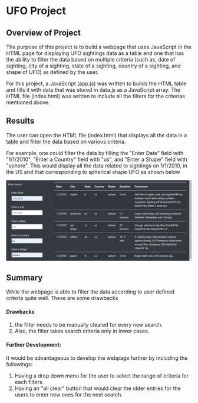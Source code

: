 # UFO Project

## Overview of Project
The purpose of this project is to build a webpage that uses JavaScript in the HTML page for displaying UFO sightings data as a table and one that has the ability to filter the data based on multiple criteria (such as, date of sighting, city of a sighting, state of a sighting, country of a sighting, and shape of UFO) as defined by the user. 

For this project, a JavaScript (app.js) was written to builds the HTML table and fills it with data that was stored in data.js as a JavaScript array. The HTML file (index.html) was written to include all the filters for the criterias mentioned above.


## Results
The user can open the HTML file (index.html) that displays all the data in a table and filter the data based on various criteria.

For example, one could filter the data by filling the "Enter Date" field with "1/1/2010", "Enter a Country" field with "us", and "Enter a Shape" field with "sphere". This would display all the data related to sightings on 1/1/2010, in the US and that corresponding to spherical shape UFO as shown below

![Figure1](/Images/UFO_filter_data.png)


## Summary
While the webpage is able to filter the data according to user defined criteria quite well. These are some drawbacks 
#### Drawbacks
1. the filter needs to be manually cleared for every new search.
2. Also, the filter takes search criteria only in lower cases. 
#### Further Development:
It would be advantageous to develop the webpage further by including the followings:
1. Having a drop down menu for the user to select the range of criteria for each filters.
2. Having an "all clear" button that would clear the older entries for the users to enter new ones for the next search.

